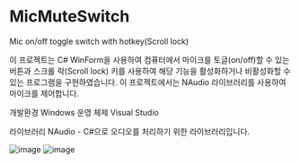 # MicMuteSwitch

Mic on/off toggle switch with hotkey(Scroll lock)

이 프로젝트는 C# WinForm을 사용하여 컴퓨터에서 마이크를 토글(on/off)할 수 있는 버튼과 스크롤 락(Scroll lock) 키를 사용하여 해당 기능을 활성화하거나 비활성화할 수 있는 프로그램을 구현하였습니다.
이 프로젝트에서는 NAudio 라이브러리를 사용하여 마이크를 제어합니다.

개발환경
Windows 운영 체제
Visual Studio

라이브러리
NAudio - C#으로 오디오를 처리하기 위한 라이브러리입니다.

![image](https://user-images.githubusercontent.com/50560637/234588796-dad37ee3-c701-416d-a303-4de7ed8df281.png)
![image](https://user-images.githubusercontent.com/50560637/234588681-8909f9a3-9717-4c43-aa8e-a35344906d81.png)
